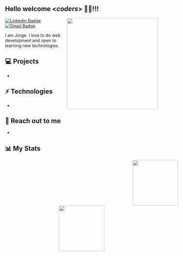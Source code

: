 <h2> Hello welcome <<i>coders</i>> 🧑‍💻!!!  <!-- <img src='https://komarev.com/ghpvc/?username=JCarpena710&color=ff69b4&style=flat-square'> --> </h2>

<!-- <img align='right' src='https://media.discordapp.net/attachments/399448944889036801/644551801588154398/398757aeeeda71f41e82091fcf0496f3.gif' width='300"'> -->
<img align='right' src='https://i.pinimg.com/originals/1f/a7/68/1fa76803557415a955883b6d205e9a90.gif' width='300'>


[![Linkedin Badge](https://img.shields.io/badge/-Lindkeden-blue?style=flat-square&logo=Linkedin&logoColor=white&link=https://www.linkedin.com/)](https://www.linkedin.com/) 
[![Gmail Badge](https://img.shields.io/badge/-Gmail-Red?style=flat-square&logo=Gmail&logoColor=white&link=mailto:jorge.carpena@tecsup.edu.pe)](mailto:jorge.carpena@tecsup.edu.pe)

I am Jorge. I love to do web development and open to learning new technologies.

## 💻 Projects
*

## ⚡ Technologies 
- 

## 👋 Reach out to me 
- 

## 📊 My Stats
<div align=center>
<img style="margin-left:30em;" height="150em" src="https://github-readme-stats.vercel.app/api?username=jcarpena710&show_icons=true&theme=github_dark" />
<img height="150em" src="https://github-readme-stats.vercel.app/api/top-langs/?username=jcarpena710&layout=compact&theme=github_dark" />
</div>



